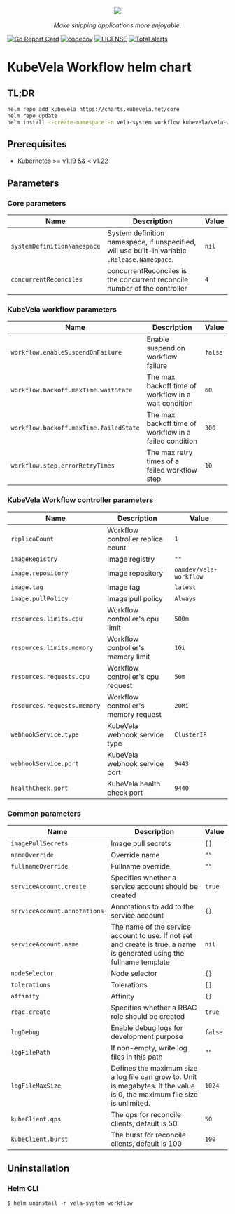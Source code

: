 <div style="text-align: center">
  <p align="center">
    <img src="https://raw.githubusercontent.com/kubevela/kubevela.io/main/docs/resources/KubeVela-03.png">
    <br><br>
    <i>Make shipping applications more enjoyable.</i>
  </p>
</div>

[![Go Report Card](https://goreportcard.com/badge/github.com/kubevela/workflow)](https://goreportcard.com/report/github.com/kubevela/workflow)
[![codecov](https://codecov.io/gh/kubevela/workflow/branch/main/graph/badge.svg)](https://codecov.io/gh/kubevela/workflow)
[![LICENSE](https://img.shields.io/github/license/kubevela/workflow.svg?style=flat-square)](/LICENSE)
[![Total alerts](https://img.shields.io/lgtm/alerts/g/kubevela/workflow.svg?logo=lgtm&logoWidth=18)](https://lgtm.com/projects/g/kubevela/workflow/alerts/)

# KubeVela Workflow helm chart

## TL;DR

```bash
helm repo add kubevela https://charts.kubevela.net/core
helm repo update
helm install --create-namespace -n vela-system workflow kubevela/vela-workflow --wait
```

## Prerequisites

- Kubernetes >= v1.19 && < v1.22
  
## Parameters

### Core parameters

| Name                        | Description                                                                                   | Value |
| --------------------------- | --------------------------------------------------------------------------------------------- | ----- |
| `systemDefinitionNamespace` | System definition namespace, if unspecified, will use built-in variable `.Release.Namespace`. | `nil` |
| `concurrentReconciles`      | concurrentReconciles is the concurrent reconcile number of the controller                     | `4`   |


### KubeVela workflow parameters

| Name                                   | Description                                            | Value   |
| -------------------------------------- | ------------------------------------------------------ | ------- |
| `workflow.enableSuspendOnFailure`      | Enable suspend on workflow failure                     | `false` |
| `workflow.backoff.maxTime.waitState`   | The max backoff time of workflow in a wait condition   | `60`    |
| `workflow.backoff.maxTime.failedState` | The max backoff time of workflow in a failed condition | `300`   |
| `workflow.step.errorRetryTimes`        | The max retry times of a failed workflow step          | `10`    |


### KubeVela Workflow controller parameters

| Name                        | Description                          | Value                  |
| --------------------------- | ------------------------------------ | ---------------------- |
| `replicaCount`              | Workflow controller replica count    | `1`                    |
| `imageRegistry`             | Image registry                       | `""`                   |
| `image.repository`          | Image repository                     | `oamdev/vela-workflow` |
| `image.tag`                 | Image tag                            | `latest`               |
| `image.pullPolicy`          | Image pull policy                    | `Always`               |
| `resources.limits.cpu`      | Workflow controller's cpu limit      | `500m`                 |
| `resources.limits.memory`   | Workflow controller's memory limit   | `1Gi`                  |
| `resources.requests.cpu`    | Workflow controller's cpu request    | `50m`                  |
| `resources.requests.memory` | Workflow controller's memory request | `20Mi`                 |
| `webhookService.type`       | KubeVela webhook service type        | `ClusterIP`            |
| `webhookService.port`       | KubeVela webhook service port        | `9443`                 |
| `healthCheck.port`          | KubeVela health check port           | `9440`                 |


### Common parameters

| Name                         | Description                                                                                                                | Value   |
| ---------------------------- | -------------------------------------------------------------------------------------------------------------------------- | ------- |
| `imagePullSecrets`           | Image pull secrets                                                                                                         | `[]`    |
| `nameOverride`               | Override name                                                                                                              | `""`    |
| `fullnameOverride`           | Fullname override                                                                                                          | `""`    |
| `serviceAccount.create`      | Specifies whether a service account should be created                                                                      | `true`  |
| `serviceAccount.annotations` | Annotations to add to the service account                                                                                  | `{}`    |
| `serviceAccount.name`        | The name of the service account to use. If not set and create is true, a name is generated using the fullname template     | `nil`   |
| `nodeSelector`               | Node selector                                                                                                              | `{}`    |
| `tolerations`                | Tolerations                                                                                                                | `[]`    |
| `affinity`                   | Affinity                                                                                                                   | `{}`    |
| `rbac.create`                | Specifies whether a RBAC role should be created                                                                            | `true`  |
| `logDebug`                   | Enable debug logs for development purpose                                                                                  | `false` |
| `logFilePath`                | If non-empty, write log files in this path                                                                                 | `""`    |
| `logFileMaxSize`             | Defines the maximum size a log file can grow to. Unit is megabytes. If the value is 0, the maximum file size is unlimited. | `1024`  |
| `kubeClient.qps`             | The qps for reconcile clients, default is 50                                                                               | `50`    |
| `kubeClient.burst`           | The burst for reconcile clients, default is 100                                                                            | `100`   |


## Uninstallation

### Helm CLI

```shell
$ helm uninstall -n vela-system workflow
```
